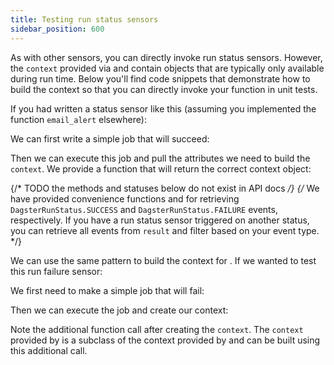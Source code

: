 ```yaml
---
title: Testing run status sensors
sidebar_position: 600
---
```


As with other sensors, you can directly invoke run status sensors. However, the `context` provided via <PyObject section="schedules-sensors" module="dagster" object="run_status_sensor" /> and <PyObject section="schedules-sensors" module="dagster" object="run_failure_sensor" /> contain objects that are typically only available during run time. Below you'll find code snippets that demonstrate how to build the context so that you can directly invoke your function in unit tests.

If you had written a status sensor like this (assuming you implemented the function `email_alert` elsewhere):

<CodeExample path="docs_snippets/docs_snippets/concepts/partitions_schedules_sensors/sensors/sensor_alert.py" startAfter="start_simple_success_sensor" endBefore="end_simple_success_sensor" />

We can first write a simple job that will succeed:

<CodeExample path="docs_snippets/docs_snippets/concepts/partitions_schedules_sensors/sensors/sensor_alert.py" startAfter="start_run_status_sensor_testing_with_context_setup" endBefore="end_run_status_sensor_testing_with_context_setup" />

Then we can execute this job and pull the attributes we need to build the `context`. We provide a function <PyObject section="schedules-sensors" module="dagster" object="build_run_status_sensor_context" /> that will return the correct context object:

<CodeExample path="docs_snippets/docs_snippets/concepts/partitions_schedules_sensors/sensors/sensor_alert.py" startAfter="start_run_status_sensor_testing_marker" endBefore="end_run_status_sensor_testing_marker" />

{/* TODO the methods and statuses below do not exist in API docs */}
{/* We have provided convenience functions <PyObject section="execution" module="dagster" object="ExecuteInProcessResult" method="get_job_success_event" /> and <PyObject section="execution" module="dagster" object="ExecuteInProcessResult" method="get_job_failure_event" /> for retrieving `DagsterRunStatus.SUCCESS` and `DagsterRunStatus.FAILURE` events, respectively. If you have a run status sensor triggered on another status, you can retrieve all events from `result` and filter based on your event type. */}

We can use the same pattern to build the context for <PyObject section="schedules-sensors" module="dagster" object="run_failure_sensor" />. If we wanted to test this run failure sensor:

<CodeExample path="docs_snippets/docs_snippets/concepts/partitions_schedules_sensors/sensors/sensor_alert.py" startAfter="start_simple_fail_sensor" endBefore="end_simple_fail_sensor" />

We first need to make a simple job that will fail:

<CodeExample path="docs_snippets/docs_snippets/concepts/partitions_schedules_sensors/sensors/sensor_alert.py" startAfter="start_failure_sensor_testing_with_context_setup" endBefore="end_failure_sensor_testing_with_context_setup" />

Then we can execute the job and create our context:

<CodeExample path="docs_snippets/docs_snippets/concepts/partitions_schedules_sensors/sensors/sensor_alert.py" startAfter="start_alert_sensor_testing_with_context_marker" endBefore="end_alert_sensor_testing_with_context_marker" />

Note the additional function call <PyObject section="schedules-sensors" module="dagster" object="RunStatusSensorContext" method="for_run_failure" /> after creating the `context`. The `context` provided by <PyObject section="schedules-sensors" module="dagster" object="run_failure_sensor" /> is a subclass of the context provided by <PyObject section="schedules-sensors" module="dagster" object="run_status_sensor" /> and can be built using this additional call.
